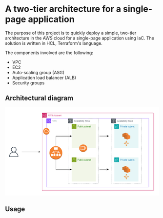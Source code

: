 # A two-tier architecture for a single-page application

The purpose of this project is to quickly deploy a simple, two-tier architecture in the AWS cloud for a single-page application using IaC. The solution is written in HCL, Terraform's language.

The components involved are the following:

* VPC
* EC2
* Auto-scaling group (ASG)
* Application load balancer (ALB)
* Security groups

## Architectural diagram
![Diagram](diagram.png)


## Usage


  
